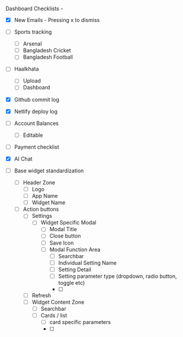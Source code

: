 
Dashboard Checklists - 

- [x] New Emails - Pressing x to dismiss
- [ ] Sports tracking
	- [ ] Arsenal
	- [ ] Bangladesh Cricket
	- [ ] Bangladesh Football
- [ ] Haalkhata
	- [ ] Upload
	- [ ] Dashboard
- [x] Github commit log
- [x] Netlify deploy log
- [ ] Account Balances 
	- [ ] Editable
- [ ] Payment checklist
- [x] AI Chat


- [ ] Base widget standardization
	- [ ] Header Zone
		- [ ] Logo
		- [ ] App Name
		- [ ] Widget Name
	- [ ] Action buttons
		- [ ] Settings
			- [ ] Widget Specific Modal
				- [ ] Modal Title
				- [ ] Close button
				- [ ] Save Icon
				- [ ] Modal Function Area
					- [ ] Searchbar
					- [ ] Individual Setting Name
					- [ ] Setting Detail
					- [ ] Setting parameter type (dropdown, radio button, toggle etc)
					- [ ] 
		- [ ] Refresh
		- [ ] Widget Content Zone
			- [ ] Searchbar
			- [ ] Cards / list 
				- [ ] card specific parameters
				- [ ] 
